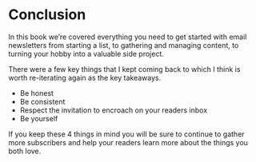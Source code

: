 # Conclusion

In this book we’re covered everything you need to get started with email newsletters from starting a list, to gathering and managing content, to turning your hobby into a valuable side project.

There were a few key things that I kept coming back to which I think is worth re-iterating again as the key takeaways.

* Be honest
* Be consistent
* Respect the invitation to encroach on your readers inbox
* Be yourself

If you keep these 4 things in mind you will be sure to continue to gather more subscribers and help your readers learn more about the things you both love.

